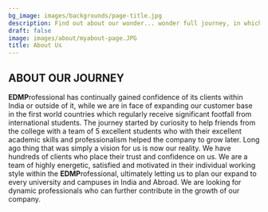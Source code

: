```yaml
---
bg_image: images/backgrounds/page-title.jpg
description: Find out about our wonder... wonder full journey, in which we have saved our students wills and hopes to acquiring more grades and more opportunities ;)
draft: false
image: images/about/myabout-page.JPG
title: About Us
---
```


## ABOUT OUR JOURNEY

**EDMP**rofessional has continually gained confidence of its clients within India or outside of it, while we are in face of  expanding our customer base in the first world countries which regularly receive significant footfall from international students. The journey started by curiosity to help friends from the college with a team of 5 excellent students who with their excellent academic skills and professionalism helped the company to grow later. Long ago thing that was simply a vision for us is now our reality. We have hundreds of clients who place their trust and confidence on us. We are a team of highly energetic, satisfied and motivated in their individual working style within the **EDMP**rofessional, ultimately letting us to plan our expand to every university and campuses in India and Abroad. We are looking for dynamic professionals who can further contribute in the growth of our company.